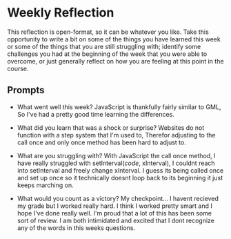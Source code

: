 # Weekly Reflection
This reflection is open-format, so it can be whatever you like. Take this opportunity to write a bit on some of the things you have learned this week or some of the things that you are still struggling with; identify some challenges you had at the beginning of the week that you were able to overcome, or just generally reflect on how you are feeling at this point in the course.

## Prompts
- What went well this week?
    JavaScript is thankfully fairly similar to GML, So I've had a pretty good time learning the differences.

- What did you learn that was a shock or surprise?
    Websites do not function with a step system that I'm used to, Therefor adjusting to the call once and only once method has been hard to adjust to.

- What are you struggling with?
    With JavaScript the call once method, I have really struggled with setInterval(*code*, xInterval), I couldnt reach into setInterval and freely change xInterval. I guess its being called once and set up once so it technically doesnt loop back to its beginning it just keeps marching on.

- What would you count as a victory?
    My checkpoint... I havent recieved my grade but I worked really hard. I think I worked pretty smart and I hope I've done really well. I'm proud that a lot of this has been some sort of review. I am both intimidated and excited that I dont recognize any of the words in this weeks questions.
